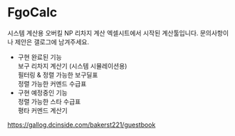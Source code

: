 # FgoCalc

시스템 계산용 오버킬 NP 리차지 계산 엑셀시트에서 시작된 계산툴입니다.
문의사항이나 제안은 갤로그에 남겨주세요.<br>
* 구현 완료된 기능  
보구 리차지 계산기 (시스템 시뮬레이션용)  
필터링 & 정렬 가능한 보구딜표  
정렬 가능한 커멘드 수급표  
* 구현 예정중인 기능  
정렬 가능한 스타 수급표  
평타 커멘드 계산기  

https://gallog.dcinside.com/bakerst221/guestbook
